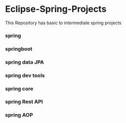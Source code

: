 # Eclipse-Spring-Projects
This Repository has basic to intermediate spring projects
### spring
### springboot
### spring data JPA
### spring dev tools
### spring core
### spring Rest API
### spring AOP
